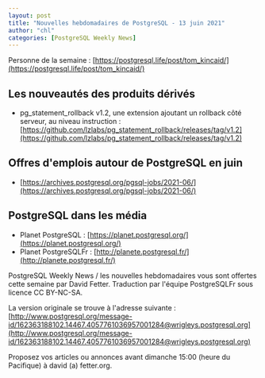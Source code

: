 ```yaml
---
layout: post
title: "Nouvelles hebdomadaires de PostgreSQL - 13 juin 2021"
author: "chl"
categories: [PostgreSQL Weekly News]
---
```


Personne de la semaine : [https://postgresql.life/post/tom_kincaid/](https://postgresql.life/post/tom_kincaid/)

## Les nouveautés des produits dérivés

- pg_statement_rollback v1.2, une extension ajoutant un rollback côté serveur, au niveau instruction :
  [https://github.com/lzlabs/pg_statement_rollback/releases/tag/v1.2](https://github.com/lzlabs/pg_statement_rollback/releases/tag/v1.2)

<!--more-->

## Offres d'emplois autour de PostgreSQL en juin

- [https://archives.postgresql.org/pgsql-jobs/2021-06/](https://archives.postgresql.org/pgsql-jobs/2021-06/)

## PostgreSQL dans les média

- Planet PostgreSQL : [https://planet.postgresql.org/](https://planet.postgresql.org/)
- Planet PostgreSQLFr : [http://planete.postgresql.fr/](http://planete.postgresql.fr/)

PostgreSQL Weekly News / les nouvelles hebdomadaires vous sont offertes cette semaine par David Fetter. Traduction par l'équipe PostgreSQLFr sous licence CC BY-NC-SA.


La version originale se trouve à l'adresse suivante :
[http://www.postgresql.org/message-id/162363188102.14467.4057761036957001284@wrigleys.postgresql.org](http://www.postgresql.org/message-id/162363188102.14467.4057761036957001284@wrigleys.postgresql.org)

Proposez vos articles ou annonces avant dimanche 15:00 (heure du Pacifique) à david (a) fetter.org.

